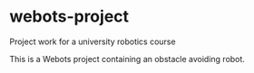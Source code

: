 # webots-project
Project work for a university robotics course

This is a Webots project containing an obstacle avoiding robot.
